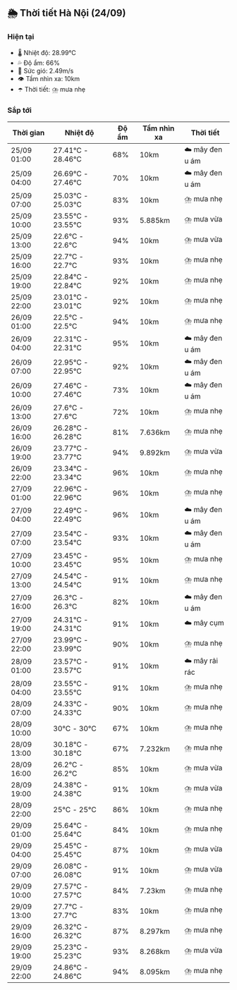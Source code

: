 ## 🌦️ Thời tiết Hà Nội (24/09)

### Hiện tại

- 🌡️ Nhiệt độ: 28.99℃
- 💦 Độ ẩm: 66%
- 💨 Sức gió: 2.49m/s
- 👁️ Tầm nhìn xa: 10km
- ☂️ Thời tiết: ⛈️ mưa nhẹ

### Sắp tới

| Thời gian | Nhiệt độ | Độ ẩm | Tầm nhìn xa | Thời tiết |
| --- | --- | --- | --- | --- |
| 25/09 01:00 | 27.41℃ - 28.46℃ | 68% | 10km | ☁️ mây đen u ám |
| 25/09 04:00 | 26.69℃ - 27.46℃ | 70% | 10km | ☁️ mây đen u ám |
| 25/09 07:00 | 25.03℃ - 25.03℃ | 83% | 10km | ⛈️ mưa nhẹ |
| 25/09 10:00 | 23.55℃ - 23.55℃ | 93% | 5.885km | ⛈️ mưa vừa |
| 25/09 13:00 | 22.6℃ - 22.6℃ | 94% | 10km | ⛈️ mưa vừa |
| 25/09 16:00 | 22.7℃ - 22.7℃ | 93% | 10km | ⛈️ mưa nhẹ |
| 25/09 19:00 | 22.84℃ - 22.84℃ | 92% | 10km | ⛈️ mưa nhẹ |
| 25/09 22:00 | 23.01℃ - 23.01℃ | 92% | 10km | ⛈️ mưa nhẹ |
| 26/09 01:00 | 22.5℃ - 22.5℃ | 94% | 10km | ⛈️ mưa nhẹ |
| 26/09 04:00 | 22.31℃ - 22.31℃ | 95% | 10km | ☁️ mây đen u ám |
| 26/09 07:00 | 22.95℃ - 22.95℃ | 92% | 10km | ☁️ mây đen u ám |
| 26/09 10:00 | 27.46℃ - 27.46℃ | 73% | 10km | ☁️ mây đen u ám |
| 26/09 13:00 | 27.6℃ - 27.6℃ | 72% | 10km | ⛈️ mưa nhẹ |
| 26/09 16:00 | 26.28℃ - 26.28℃ | 81% | 7.636km | ⛈️ mưa nhẹ |
| 26/09 19:00 | 23.77℃ - 23.77℃ | 94% | 9.892km | ⛈️ mưa vừa |
| 26/09 22:00 | 23.34℃ - 23.34℃ | 96% | 10km | ⛈️ mưa nhẹ |
| 27/09 01:00 | 22.96℃ - 22.96℃ | 96% | 10km | ⛈️ mưa nhẹ |
| 27/09 04:00 | 22.49℃ - 22.49℃ | 96% | 10km | ☁️ mây đen u ám |
| 27/09 07:00 | 23.54℃ - 23.54℃ | 93% | 10km | ☁️ mây đen u ám |
| 27/09 10:00 | 23.45℃ - 23.45℃ | 95% | 10km | ⛈️ mưa nhẹ |
| 27/09 13:00 | 24.54℃ - 24.54℃ | 91% | 10km | ⛈️ mưa nhẹ |
| 27/09 16:00 | 26.3℃ - 26.3℃ | 82% | 10km | ☁️ mây đen u ám |
| 27/09 19:00 | 24.31℃ - 24.31℃ | 91% | 10km | ☁️ mây cụm |
| 27/09 22:00 | 23.99℃ - 23.99℃ | 90% | 10km | ⛈️ mưa nhẹ |
| 28/09 01:00 | 23.57℃ - 23.57℃ | 91% | 10km | ☁️ mây rải rác |
| 28/09 04:00 | 23.55℃ - 23.55℃ | 91% | 10km | ⛈️ mưa nhẹ |
| 28/09 07:00 | 24.33℃ - 24.33℃ | 90% | 10km | ⛈️ mưa nhẹ |
| 28/09 10:00 | 30℃ - 30℃ | 67% | 10km | ⛈️ mưa nhẹ |
| 28/09 13:00 | 30.18℃ - 30.18℃ | 67% | 7.232km | ⛈️ mưa nhẹ |
| 28/09 16:00 | 26.2℃ - 26.2℃ | 85% | 10km | ⛈️ mưa vừa |
| 28/09 19:00 | 24.38℃ - 24.38℃ | 91% | 10km | ⛈️ mưa vừa |
| 28/09 22:00 | 25℃ - 25℃ | 86% | 10km | ⛈️ mưa nhẹ |
| 29/09 01:00 | 25.64℃ - 25.64℃ | 84% | 10km | ⛈️ mưa nhẹ |
| 29/09 04:00 | 25.45℃ - 25.45℃ | 87% | 10km | ⛈️ mưa vừa |
| 29/09 07:00 | 26.08℃ - 26.08℃ | 91% | 10km | ⛈️ mưa vừa |
| 29/09 10:00 | 27.57℃ - 27.57℃ | 84% | 7.23km | ⛈️ mưa nhẹ |
| 29/09 13:00 | 27.7℃ - 27.7℃ | 83% | 10km | ⛈️ mưa nhẹ |
| 29/09 16:00 | 26.32℃ - 26.32℃ | 87% | 8.297km | ⛈️ mưa nhẹ |
| 29/09 19:00 | 25.23℃ - 25.23℃ | 93% | 8.268km | ⛈️ mưa vừa |
| 29/09 22:00 | 24.86℃ - 24.86℃ | 94% | 8.095km | ⛈️ mưa nhẹ |

